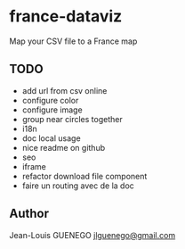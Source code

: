 # france-dataviz
Map your CSV file to a France map

## TODO

- add url from csv online
- configure color
- configure image
- group near circles together
- i18n
- doc local usage
- nice readme on github
- seo
- iframe
- refactor download file component
- faire un routing avec de la doc

## Author

Jean-Louis GUENEGO <jlguenego@gmail.com>
